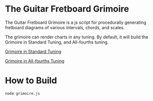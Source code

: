 # The Guitar Fretboard Grimoire 

The Guitar Fretboard Grimoire is a js script for procedurally generating fretboard diagrams of various intervals, chords, and scales.

The grimoire can render charts in any tuning. By default, it will build the Grimoire in Standard Tuning, and All-fourths tuning. 

[Grimoire in Standard Tuning](The%20Guitar%20Fretboared%20Grimoire%20-%20All-fourths%20Tuning.md) 

[Grimoire in All-fourths Tuning](The%20Guitar%20Fretboared%20Grimoire%20-%20Standard%20Tuning.md)

# How to Build

`node grimoire.js`